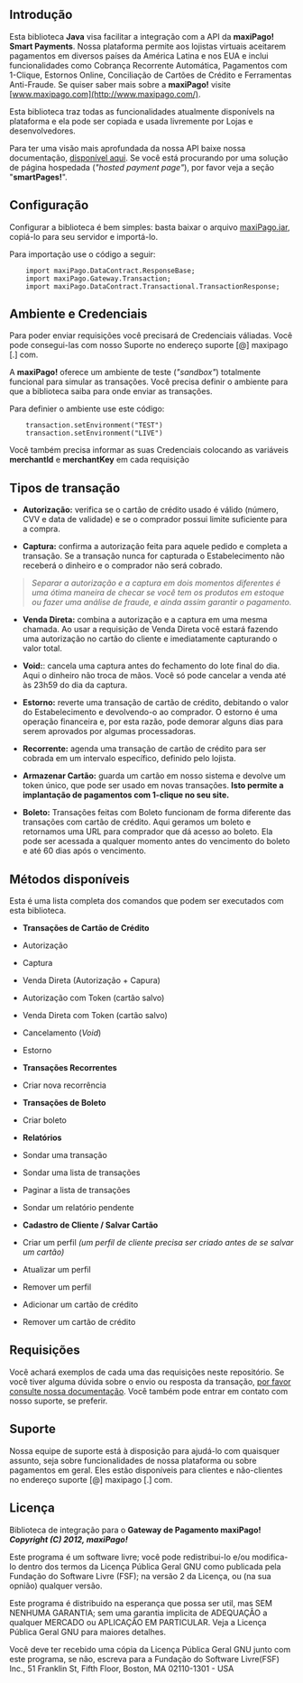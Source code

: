 ## Introdução ##

Esta biblioteca **Java** visa facilitar a integração com a API da **maxiPago! Smart Payments**. Nossa plataforma permite aos lojistas virtuais aceitarem pagamentos em diversos países da América Latina e nos EUA e inclui funcionalidades como Cobrança Recorrente Automática, Pagamentos com 1-Clique, Estornos Online, Conciliação de Cartões de Crédito e Ferramentas Anti-Fraude. Se quiser saber mais sobre a **maxiPago!** visite [www.maxipago.com](http://www.maxipago.com/).

Esta biblioteca traz todas as funcionalidades atualmente disponívels na plataforma e ela pode ser copiada e usada livremente por Lojas e desenvolvedores.

Para ter uma visão mais aprofundada da nossa API baixe nossa documentação, [disponível aqui](http://www.maxipago.com/docs/maxiPago_API_Ultima.pdf). Se você está procurando por uma solução de página hospedada (*"hosted payment page"*), por favor veja a seção "**smartPages!**".


## Configuração ##

Configurar a biblioteca é bem simples: basta baixar o arquivo [maxiPago.jar](http://www.maxipago.com/docs/maxiPago.jar.zip), copiá-lo para seu servidor e importá-lo.

Para importação use o código a seguir:

		import maxiPago.DataContract.ResponseBase;
		import maxiPago.Gateway.Transaction; 
		import maxiPago.DataContract.Transactional.TransactionResponse;


## Ambiente e Credenciais ##

Para poder enviar requisições você precisará de Credenciais váliadas. Você pode consegui-las com nosso Suporte no endereço suporte [@] maxipago [.] com.

A **maxiPago!** oferece um ambiente de teste (*"sandbox"*) totalmente funcional para simular as transações. Você precisa definir o ambiente para que a biblioteca saiba para onde enviar as transações.

Para definier o ambiente use este código:

		transaction.setEnvironment("TEST")
		transaction.setEnvironment("LIVE")
		
Você também precisa informar as suas Credenciais colocando as variáveis **merchantId** e **merchantKey** em cada requisição


## Tipos de transação ##

* **Autorização:** verifica se o cartão de crédito usado é válido (número, CVV e data de validade) e se o comprador possui limite suficiente para a compra.

* **Captura:** confirma a autorização feita para aquele pedido e completa a transação. Se a transação nunca for capturada o Estabelecimento não receberá o dinheiro e o comprador não será cobrado.

>*Separar a autorização e a captura em dois momentos diferentes é uma ótima maneira de checar se você tem os produtos em estoque ou fazer uma análise de fraude, e ainda assim garantir o pagamento.*

* **Venda Direta:** combina a autorização e a captura em uma mesma chamada. Ao usar a requisição de Venda Direta você estará fazendo uma autorização no cartão do cliente e imediatamente capturando o valor total.

* **Void:**: cancela uma captura antes do fechamento do lote final do dia. Aqui o dinheiro não troca de mãos. Você só pode cancelar a venda até às 23h59 do dia da captura.

* **Estorno:** reverte uma transação de cartão de crédito, debitando o valor do Estabelecimento e devolvendo-o ao comprador. O estorno é uma operação financeira e, por esta razão, pode demorar alguns dias para serem aprovados por algumas processadoras.

* **Recorrente:** agenda uma transação de cartão de crédito para ser cobrada em um intervalo específico, definido pelo lojista.

* **Armazenar Cartão:** guarda um cartão em nosso sistema e devolve um token único, que pode ser usado em novas transações. **Isto permite a implantação de pagamentos com 1-clique no seu site.**

* **Boleto:** Transações feitas com Boleto funcionam de forma diferente das transações com cartão de crédito. Aqui geramos um boleto e retornamos uma URL para comprador que dá acesso ao boleto. Ela pode ser acessada a qualquer momento antes do vencimento do boleto e até 60 dias após o vencimento.


## Métodos disponíveis ##

Esta é uma lista completa dos comandos que podem ser executados com esta biblioteca.

* **Transações de Cartão de Crédito**
 * Autorização 
 * Captura 
 * Venda Direta (Autorização + Capura) 
 * Autorização com Token (cartão salvo)
 * Venda Direta com Token (cartão salvo) 
 * Cancelamento (*Void*)
 * Estorno 
 
* **Transações Recorrentes**
 * Criar nova recorrência
 
* **Transações de Boleto**
 * Criar boleto
 
* **Relatórios**
 * Sondar uma transação
 * Sondar uma lista de transações
 * Paginar a lista de transações 
 * Sondar um relatório pendente
 
* **Cadastro de Cliente / Salvar Cartão**
 * Criar um perfil  *(um perfil de cliente precisa ser criado antes de se salvar um cartão)*
 * Atualizar um perfil 
 * Remover um perfil 
 * Adicionar um cartão de crédito
 * Remover um cartão de crédito


## Requisições ##

Você achará exemplos de cada uma das requisições neste repositório. Se você tiver alguma dúvida sobre o envio ou resposta da transação, [por favor consulte nossa documentação](http://www.maxipago.com/docs/maxiPago_API_Ultima.pdf). Você também pode entrar em contato com nosso suporte, se preferir.


## Suporte ##

Nossa equipe de suporte está à disposição para ajudá-lo com quaisquer assunto, seja sobre funcionalidades de nossa plataforma ou sobre pagamentos em geral. Eles estão disponíveis para clientes e não-clientes no endereço suporte [@] maxipago [.] com.

## Licença ##

Biblioteca de integração para o **Gateway de Pagamento maxiPago!**     
**_Copyright (C) 2012, maxiPago!_**

Este programa é um software livre; você pode redistribui-lo e/ou modifica-lo dentro dos termos da Licença Pública Geral GNU como publicada pela Fundação do Software Livre (FSF); na versão 2 da Licença, ou (na sua opnião) qualquer versão.

Este programa é distribuido na esperança que possa ser  util, mas SEM NENHUMA GARANTIA; sem uma garantia implicita de ADEQUAÇÂO a qualquer MERCADO ou APLICAÇÃO EM PARTICULAR. Veja a Licença Pública Geral GNU para maiores detalhes.

Você deve ter recebido uma cópia da Licença Pública Geral GNU junto com este programa, se não, escreva para a Fundação do Software Livre(FSF) Inc., 51 Franklin St, Fifth Floor, Boston, MA  02110-1301 - USA